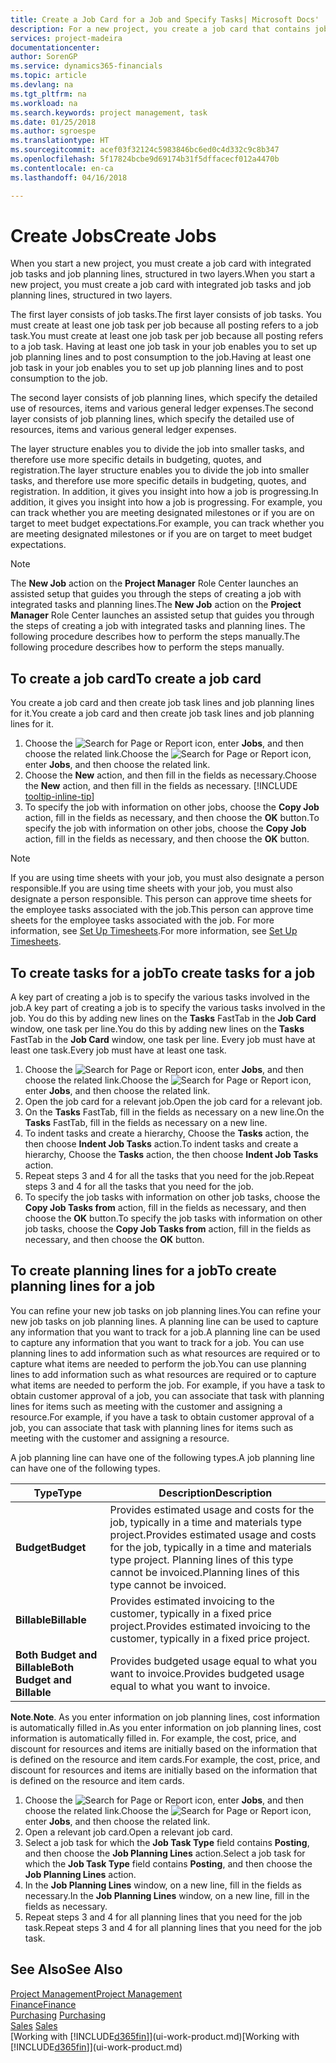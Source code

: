 ```yaml
---
title: Create a Job Card for a Job and Specify Tasks| Microsoft Docs'
description: For a new project, you create a job card that contains job tasks and planning lines, to help you manage progress and budgets.
services: project-madeira
documentationcenter: 
author: SorenGP
ms.service: dynamics365-financials
ms.topic: article
ms.devlang: na
ms.tgt_pltfrm: na
ms.workload: na
ms.search.keywords: project management, task
ms.date: 01/25/2018
ms.author: sgroespe
ms.translationtype: HT
ms.sourcegitcommit: acef03f32124c5983846bc6ed0c4d332c9c8b347
ms.openlocfilehash: 5f17824bcbe9d69174b31f5dffacecf012a4470b
ms.contentlocale: en-ca
ms.lasthandoff: 04/16/2018

---
```

# <a name="create-jobs"></a><span data-ttu-id="50837-103">Create Jobs</span><span class="sxs-lookup"><span data-stu-id="50837-103">Create Jobs</span></span>
<span data-ttu-id="50837-104">When you start a new project, you must create a job card with integrated job tasks and job planning lines, structured in two layers.</span><span class="sxs-lookup"><span data-stu-id="50837-104">When you start a new project, you must create a job card with integrated job tasks and job planning lines, structured in two layers.</span></span>  

<span data-ttu-id="50837-105">The first layer consists of job tasks.</span><span class="sxs-lookup"><span data-stu-id="50837-105">The first layer consists of job tasks.</span></span> <span data-ttu-id="50837-106">You must create at least one job task per job because all posting refers to a job task.</span><span class="sxs-lookup"><span data-stu-id="50837-106">You must create at least one job task per job because all posting refers to a job task.</span></span> <span data-ttu-id="50837-107">Having at least one job task in your job enables you to set up job planning lines and to post consumption to the job.</span><span class="sxs-lookup"><span data-stu-id="50837-107">Having at least one job task in your job enables you to set up job planning lines and to post consumption to the job.</span></span>

<span data-ttu-id="50837-108">The second layer consists of job planning lines, which specify the detailed use of resources, items and various general ledger expenses.</span><span class="sxs-lookup"><span data-stu-id="50837-108">The second layer consists of job planning lines, which specify the detailed use of resources, items and various general ledger expenses.</span></span>

<span data-ttu-id="50837-109">The layer structure enables you to divide the job into smaller tasks, and therefore use more specific details in budgeting, quotes, and registration.</span><span class="sxs-lookup"><span data-stu-id="50837-109">The layer structure enables you to divide the job into smaller tasks, and therefore use more specific details in budgeting, quotes, and registration.</span></span> <span data-ttu-id="50837-110">In addition, it gives you insight into how a job is progressing.</span><span class="sxs-lookup"><span data-stu-id="50837-110">In addition, it gives you insight into how a job is progressing.</span></span> <span data-ttu-id="50837-111">For example, you can track whether you are meeting designated milestones or if you are on target to meet budget expectations.</span><span class="sxs-lookup"><span data-stu-id="50837-111">For example, you can track whether you are meeting designated milestones or if you are on target to meet budget expectations.</span></span>

> [!NOTE]  
>   <span data-ttu-id="50837-112">The **New Job** action on the **Project Manager** Role Center launches an assisted setup that guides you through the steps of creating a job with integrated tasks and planning lines.</span><span class="sxs-lookup"><span data-stu-id="50837-112">The **New Job** action on the **Project Manager** Role Center launches an assisted setup that guides you through the steps of creating a job with integrated tasks and planning lines.</span></span> <span data-ttu-id="50837-113">The following procedure describes how to perform the steps manually.</span><span class="sxs-lookup"><span data-stu-id="50837-113">The following procedure describes how to perform the steps manually.</span></span>

## <a name="to-create-a-job-card"></a><span data-ttu-id="50837-114">To create a job card</span><span class="sxs-lookup"><span data-stu-id="50837-114">To create a job card</span></span>
<span data-ttu-id="50837-115">You create a job card and then create job task lines and job planning lines for it.</span><span class="sxs-lookup"><span data-stu-id="50837-115">You create a job card and then create job task lines and job planning lines for it.</span></span>

1. <span data-ttu-id="50837-116">Choose the ![Search for Page or Report](media/ui-search/search_small.png "Search for Page or Report icon") icon, enter **Jobs**, and then choose the related link.</span><span class="sxs-lookup"><span data-stu-id="50837-116">Choose the ![Search for Page or Report](media/ui-search/search_small.png "Search for Page or Report icon") icon, enter **Jobs**, and then choose the related link.</span></span>  
2. <span data-ttu-id="50837-117">Choose the **New** action, and then fill in the fields as necessary.</span><span class="sxs-lookup"><span data-stu-id="50837-117">Choose the **New** action, and then fill in the fields as necessary.</span></span> [!INCLUDE [tooltip-inline-tip](includes/tooltip-inline-tip_md.md)]
3. <span data-ttu-id="50837-118">To specify the job with information on other jobs, choose the **Copy Job** action, fill in the fields as necessary, and then choose the **OK** button.</span><span class="sxs-lookup"><span data-stu-id="50837-118">To specify the job with information on other jobs, choose the **Copy Job** action, fill in the fields as necessary, and then choose the **OK** button.</span></span>

> [!NOTE]  
>   <span data-ttu-id="50837-119">If you are using time sheets with your job, you must also designate a person responsible.</span><span class="sxs-lookup"><span data-stu-id="50837-119">If you are using time sheets with your job, you must also designate a person responsible.</span></span> <span data-ttu-id="50837-120">This person can approve time sheets for the employee tasks associated with the job.</span><span class="sxs-lookup"><span data-stu-id="50837-120">This person can approve time sheets for the employee tasks associated with the job.</span></span> <span data-ttu-id="50837-121">For more information, see [Set Up Timesheets](projects-how-setup-time-sheets.md).</span><span class="sxs-lookup"><span data-stu-id="50837-121">For more information, see [Set Up Timesheets](projects-how-setup-time-sheets.md).</span></span>

## <a name="to-create-tasks-for-a-job"></a><span data-ttu-id="50837-122">To create tasks for a job</span><span class="sxs-lookup"><span data-stu-id="50837-122">To create tasks for a job</span></span>
<span data-ttu-id="50837-123">A key part of creating a job is to specify the various tasks involved in the job.</span><span class="sxs-lookup"><span data-stu-id="50837-123">A key part of creating a job is to specify the various tasks involved in the job.</span></span> <span data-ttu-id="50837-124">You do this by adding new lines on the **Tasks** FastTab in the **Job Card** window, one task per line.</span><span class="sxs-lookup"><span data-stu-id="50837-124">You do this by adding new lines on the **Tasks** FastTab in the **Job Card** window, one task per line.</span></span> <span data-ttu-id="50837-125">Every job must have at least one task.</span><span class="sxs-lookup"><span data-stu-id="50837-125">Every job must have at least one task.</span></span>

1. <span data-ttu-id="50837-126">Choose the ![Search for Page or Report](media/ui-search/search_small.png "Search for Page or Report icon") icon, enter **Jobs**, and then choose the related link.</span><span class="sxs-lookup"><span data-stu-id="50837-126">Choose the ![Search for Page or Report](media/ui-search/search_small.png "Search for Page or Report icon") icon, enter **Jobs**, and then choose the related link.</span></span>
2. <span data-ttu-id="50837-127">Open the job card for a relevant job.</span><span class="sxs-lookup"><span data-stu-id="50837-127">Open the job card for a relevant job.</span></span>
3. <span data-ttu-id="50837-128">On the **Tasks** FastTab, fill in the fields as necessary on a new line.</span><span class="sxs-lookup"><span data-stu-id="50837-128">On the **Tasks** FastTab, fill in the fields as necessary on a new line.</span></span>
4. <span data-ttu-id="50837-129">To indent tasks and create a hierarchy, Choose the **Tasks** action, the then choose **Indent Job Tasks** action.</span><span class="sxs-lookup"><span data-stu-id="50837-129">To indent tasks and create a hierarchy, Choose the **Tasks** action, the then choose **Indent Job Tasks** action.</span></span>
5. <span data-ttu-id="50837-130">Repeat steps 3 and 4 for all the tasks that you need for the job.</span><span class="sxs-lookup"><span data-stu-id="50837-130">Repeat steps 3 and 4 for all the tasks that you need for the job.</span></span>
6. <span data-ttu-id="50837-131">To specify the job tasks with information on other job tasks, choose the **Copy Job Tasks from** action, fill in the fields as necessary, and then choose the **OK** button.</span><span class="sxs-lookup"><span data-stu-id="50837-131">To specify the job tasks with information on other job tasks, choose the **Copy Job Tasks from** action, fill in the fields as necessary, and then choose the **OK** button.</span></span>

## <a name="to-create-planning-lines-for-a-job"></a><span data-ttu-id="50837-132">To create planning lines for a job</span><span class="sxs-lookup"><span data-stu-id="50837-132">To create planning lines for a job</span></span>
<span data-ttu-id="50837-133">You can refine your new job tasks on job planning lines.</span><span class="sxs-lookup"><span data-stu-id="50837-133">You can refine your new job tasks on job planning lines.</span></span> <span data-ttu-id="50837-134">A planning line can be used to capture any information that you want to track for a job.</span><span class="sxs-lookup"><span data-stu-id="50837-134">A planning line can be used to capture any information that you want to track for a job.</span></span> <span data-ttu-id="50837-135">You can use planning lines to add information such as what resources are required or to capture what items are needed to perform the job.</span><span class="sxs-lookup"><span data-stu-id="50837-135">You can use planning lines to add information such as what resources are required or to capture what items are needed to perform the job.</span></span> <span data-ttu-id="50837-136">For example, if you have a task to obtain customer approval of a job, you can associate that task with planning lines for items such as meeting with the customer and assigning a resource.</span><span class="sxs-lookup"><span data-stu-id="50837-136">For example, if you have a task to obtain customer approval of a job, you can associate that task with planning lines for items such as meeting with the customer and assigning a resource.</span></span>  

<span data-ttu-id="50837-137">A job planning line can have one of the following types.</span><span class="sxs-lookup"><span data-stu-id="50837-137">A job planning line can have one of the following types.</span></span>  

| <span data-ttu-id="50837-138">Type</span><span class="sxs-lookup"><span data-stu-id="50837-138">Type</span></span> | <span data-ttu-id="50837-139">Description</span><span class="sxs-lookup"><span data-stu-id="50837-139">Description</span></span> |
| --- | --- |
| <span data-ttu-id="50837-140">**Budget**</span><span class="sxs-lookup"><span data-stu-id="50837-140">**Budget**</span></span> |<span data-ttu-id="50837-141">Provides estimated usage and costs for the job, typically in a time and materials type project.</span><span class="sxs-lookup"><span data-stu-id="50837-141">Provides estimated usage and costs for the job, typically in a time and materials type project.</span></span> <span data-ttu-id="50837-142">Planning lines of this type cannot be invoiced.</span><span class="sxs-lookup"><span data-stu-id="50837-142">Planning lines of this type cannot be invoiced.</span></span> |
| <span data-ttu-id="50837-143">**Billable**</span><span class="sxs-lookup"><span data-stu-id="50837-143">**Billable**</span></span> |<span data-ttu-id="50837-144">Provides estimated invoicing to the customer, typically in a fixed price project.</span><span class="sxs-lookup"><span data-stu-id="50837-144">Provides estimated invoicing to the customer, typically in a fixed price project.</span></span> |
| <span data-ttu-id="50837-145">**Both Budget and Billable**</span><span class="sxs-lookup"><span data-stu-id="50837-145">**Both Budget and Billable**</span></span> |<span data-ttu-id="50837-146">Provides budgeted usage equal to what you want to invoice.</span><span class="sxs-lookup"><span data-stu-id="50837-146">Provides budgeted usage equal to what you want to invoice.</span></span> |

<span data-ttu-id="50837-147">**Note**.</span><span class="sxs-lookup"><span data-stu-id="50837-147">**Note**.</span></span> <span data-ttu-id="50837-148">As you enter information on job planning lines, cost information is automatically filled in.</span><span class="sxs-lookup"><span data-stu-id="50837-148">As you enter information on job planning lines, cost information is automatically filled in.</span></span> <span data-ttu-id="50837-149">For example, the cost, price, and discount for resources and items are initially based on the information that is defined on the resource and item cards.</span><span class="sxs-lookup"><span data-stu-id="50837-149">For example, the cost, price, and discount for resources and items are initially based on the information that is defined on the resource and item cards.</span></span>

1. <span data-ttu-id="50837-150">Choose the ![Search for Page or Report](media/ui-search/search_small.png "Search for Page or Report icon") icon, enter **Jobs**, and then choose the related link.</span><span class="sxs-lookup"><span data-stu-id="50837-150">Choose the ![Search for Page or Report](media/ui-search/search_small.png "Search for Page or Report icon") icon, enter **Jobs**, and then choose the related link.</span></span>
2. <span data-ttu-id="50837-151">Open a relevant job card.</span><span class="sxs-lookup"><span data-stu-id="50837-151">Open a relevant job card.</span></span>
3. <span data-ttu-id="50837-152">Select a job task for which the **Job Task Type** field contains **Posting**, and then choose the **Job Planning Lines** action.</span><span class="sxs-lookup"><span data-stu-id="50837-152">Select a job task for which the **Job Task Type** field contains **Posting**, and then choose the **Job Planning Lines** action.</span></span>  
4. <span data-ttu-id="50837-153">In the **Job Planning Lines** window, on a new line, fill in the fields as necessary.</span><span class="sxs-lookup"><span data-stu-id="50837-153">In the **Job Planning Lines** window, on a new line, fill in the fields as necessary.</span></span>
5. <span data-ttu-id="50837-154">Repeat steps 3 and 4 for all planning lines that you need for the job task.</span><span class="sxs-lookup"><span data-stu-id="50837-154">Repeat steps 3 and 4 for all planning lines that you need for the job task.</span></span>

## <a name="see-also"></a><span data-ttu-id="50837-155">See Also</span><span class="sxs-lookup"><span data-stu-id="50837-155">See Also</span></span>
[<span data-ttu-id="50837-156">Project Management</span><span class="sxs-lookup"><span data-stu-id="50837-156">Project Management</span></span>](projects-manage-projects.md)  
[<span data-ttu-id="50837-157">Finance</span><span class="sxs-lookup"><span data-stu-id="50837-157">Finance</span></span>](finance.md)  
<span data-ttu-id="50837-158">[Purchasing](purchasing-manage-purchasing.md)       </span><span class="sxs-lookup"><span data-stu-id="50837-158">[Purchasing](purchasing-manage-purchasing.md)       </span></span>  
<span data-ttu-id="50837-159">[Sales](sales-manage-sales.md)    </span><span class="sxs-lookup"><span data-stu-id="50837-159">[Sales](sales-manage-sales.md)    </span></span>  
<span data-ttu-id="50837-160">[Working with [!INCLUDE[d365fin](includes/d365fin_md.md)]](ui-work-product.md)</span><span class="sxs-lookup"><span data-stu-id="50837-160">[Working with [!INCLUDE[d365fin](includes/d365fin_md.md)]](ui-work-product.md)</span></span>  


